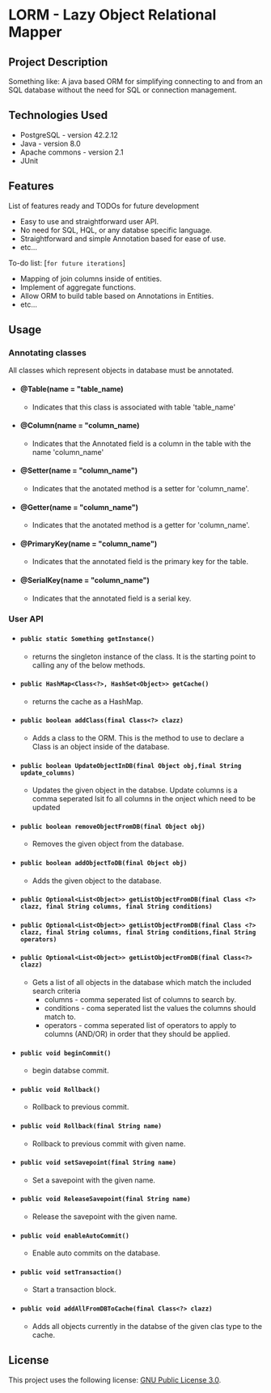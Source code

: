 # LORM - Lazy Object Relational Mapper

## Project Description

Something like: A java based ORM for simplifying connecting to and from an SQL database without the need for SQL or connection management.

## Technologies Used

- PostgreSQL - version 42.2.12
- Java - version 8.0
- Apache commons - version 2.1
- JUnit

## Features

List of features ready and TODOs for future development

- Easy to use and straightforward user API.
- No need for SQL, HQL, or any databse specific language.
- Straightforward and simple Annotation based for ease of use.
- etc...

To-do list: [`for future iterations`]

- Mapping of join columns inside of entities.
- Implement of aggregate functions.
- Allow ORM to build table based on Annotations in Entities.
- etc...

## Usage

### Annotating classes

All classes which represent objects in database must be annotated.

- #### @Table(name = "table_name)
  - Indicates that this class is associated with table 'table_name'
- #### @Column(name = "column_name)
  - Indicates that the Annotated field is a column in the table with the name 'column_name'
- #### @Setter(name = "column_name")
  - Indicates that the anotated method is a setter for 'column_name'.
- #### @Getter(name = "column_name")
  - Indicates that the anotated method is a getter for 'column_name'.
- #### @PrimaryKey(name = "column_name")
  - Indicates that the annotated field is the primary key for the table.
- #### @SerialKey(name = "column_name")
  - Indicates that the annotated field is a serial key.

### User API

- #### `public static Something getInstance()`
  - returns the singleton instance of the class. It is the starting point to calling any of the below methods.
- #### `public HashMap<Class<?>, HashSet<Object>> getCache()`
  - returns the cache as a HashMap.
- #### `public boolean addClass(final Class<?> clazz)`
  - Adds a class to the ORM. This is the method to use to declare a Class is an object inside of the database.
- #### `public boolean UpdateObjectInDB(final Object obj,final String update_columns)`
  - Updates the given object in the databse. Update columns is a comma seperated lsit fo all columns in the onject which need to be updated
- #### `public boolean removeObjectFromDB(final Object obj)`
  - Removes the given object from the database.
- #### `public boolean addObjectToDB(final Object obj)`
  - Adds the given object to the database.
- #### `public Optional<List<Object>> getListObjectFromDB(final Class <?> clazz, final String columns, final String conditions)`
- #### `public Optional<List<Object>> getListObjectFromDB(final Class <?> clazz, final String columns, final String conditions,final String operators)`
- #### `public Optional<List<Object>> getListObjectFromDB(final Class<?> clazz)`
  - Gets a list of all objects in the database which match the included search criteria
    - columns - comma seperated list of columns to search by.
    - conditions - coma seperated list the values the columns should match to.
    - operators - comma seperated list of operators to apply to columns (AND/OR) in order that they should be applied.
- #### `public void beginCommit()`
  - begin databse commit.
- #### `public void Rollback()`
  - Rollback to previous commit.
- #### `public void Rollback(final String name)`
  - Rollback to previous commit with given name.
- #### `public void setSavepoint(final String name)`
  - Set a savepoint with the given name.
- #### `public void ReleaseSavepoint(final String name)`
  - Release the savepoint with the given name.
- #### `public void enableAutoCommit()`
  - Enable auto commits on the database.
- #### `public void setTransaction()`
  - Start a transaction block.
- #### `public void addAllFromDBToCache(final Class<?> clazz)`
  - Adds all objects currently in the databse of the given clas type to the cache.

## License

This project uses the following license: [GNU Public License 3.0](https://www.gnu.org/licenses/gpl-3.0.en.html).
